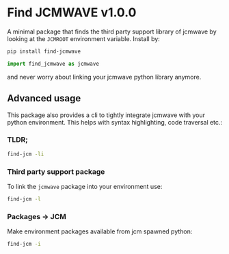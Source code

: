 # Find JCMWAVE v1.0.0
A minimal package that finds the third party support library of jcmwave by looking at the `JCMROOT` environment variable. 
Install by:

```bash
pip install find-jcmwave
```

```python
import find_jcmwave as jcmwave
```

and never worry about linking your jcmwave python library anymore.

## Advanced usage
This package also provides a cli to tightly integrate jcmwave with your python environment. This helps with syntax highlighting, code traversal etc.:
### TLDR;
```bash
find-jcm -li
```

### Third party support package
To link the `jcmwave` package into your environment use:
```bash
find-jcm -l
```

### Packages -> JCM
Make environment packages available from jcm spawned python:
```bash
find-jcm -i
```